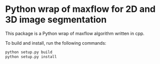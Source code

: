# Python wrap of maxflow for 2D and 3D image segmentation
This package is a Python wrap of maxflow algorithm written in cpp.

To build and install, run the following commands: 

```bash
python setup.py build
python setup.py install
```


